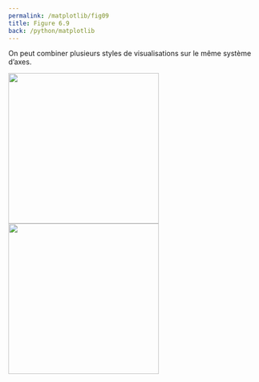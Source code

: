 ```yaml
---
permalink: /matplotlib/fig09
title: Figure 6.9
back: /python/matplotlib
---
```


On peut combiner plusieurs styles de visualisations sur le même système d’axes.

<img src="/python/_static/matplotlib/fig09_1.png" width="300px"/>
<img src="/python/_static/matplotlib/fig09_2.png" width="300px"/>

<script src="https://emgithub.com/embed.js?target=https%3A%2F%2Fgithub.com%2Fxoolive%2Fpython%2Fblob%2Fmaster%2F02-ecosysteme%2F06-matplotlib%2Ffig09.py&style=github-gist&showLineNumbers=on"></script>
